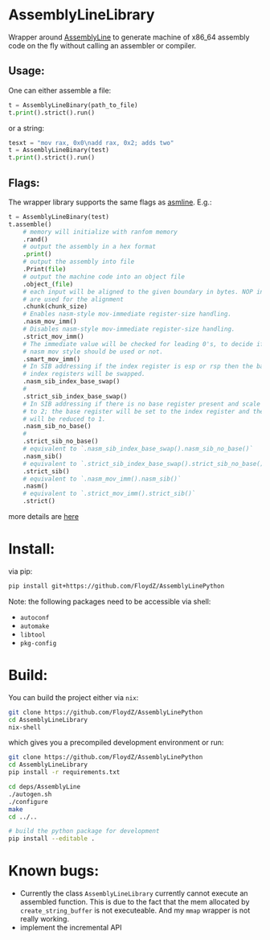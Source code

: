 AssemblyLineLibrary
===================
Wrapper around [AssemblyLine](https://github.com/0xADE1A1DE/AssemblyLine)
to generate machine of x86_64 assembly code on the fly without calling an 
assembler or compiler.

Usage:
-----
One can either assemble a file:
```python
t = AssemblyLineBinary(path_to_file)
t.print().strict().run()
```

or a string:
```python
tesxt = "mov rax, 0x0\nadd rax, 0x2; adds two"
t = AssemblyLineBinary(test)
t.print().strict().run()
```

Flags:
------
The wrapper library supports the same flags as [asmline](https://github.com/0xADE1A1DE/AssemblyLine/tree/main/tools).
E.g.:
```python
t = AssemblyLineBinary(test)
t.assemble()
    # memory will initialize with ranfom memory
    .rand()
    # output the assembly in a hex format
    .print()
    # output the assembly into file
    .Print(file)
    # output the machine code into an object file
    .object_(file)
    # each input will be aligned to the given boundary in bytes. NOP instructions
    # are used for the alignment
    .chunk(chunk_size)
    # Enables nasm-style mov-immediate register-size handling.
    .nasm_mov_imm()
    # Disables nasm-style mov-immediate register-size handling.
    .strict_mov_imm()
    # The immediate value will be checked for leading 0's, to decide if the
    # nasm mov style should be used or not.
    .smart_mov_imm()
    # In SIB addressing if the index register is esp or rsp then the base and
    # index registers will be swapped.
    .nasm_sib_index_base_swap()
    #
    .strict_sib_index_base_swap()
    # In SIB addressing if there is no base register present and scale is equal
    # to 2; the base register will be set to the index register and the scale
    # will be reduced to 1.
    .nasm_sib_no_base()
    #
    .strict_sib_no_base()
    # equivalent to `.nasm_sib_index_base_swap().nasm_sib_no_base()`
    .nasm_sib()
    # equivalent to `.strict_sib_index_base_swap().strict_sib_no_base()`
    .strict_sib()
    # equivalent to `.nasm_mov_imm().nasm_sib()`
    .nasm()
    # equivalent to `.strict_mov_imm().strict_sib()`
    .strict()
```

more details are [here](https://github.com/FloydZ/AssemblyLinePython/blob/ed17efe46a4e474368bb5ded5108643eb90424ab/AssemblyLinePython/execute.py#L159)

Install:
========
via pip:
```bash
pip install git+https://github.com/FloydZ/AssemblyLinePython
```
Note: the following packages need to be accessible via shell:
- `autoconf`
- `automake`
- `libtool`
- `pkg-config`

Build:
======
You can build the project either via `nix`:
```bash
git clone https://github.com/FloydZ/AssemblyLinePython
cd AssemblyLineLibrary
nix-shell  
```
which gives you a precompiled development environment or run:
```bash
git clone https://github.com/FloydZ/AssemblyLinePython
cd AssemblyLineLibrary
pip install -r requirements.txt

cd deps/AssemblyLine
./autogen.sh
./configure
make
cd ../..

# build the python package for development
pip install --editable .
```

Known bugs:
===========
 - Currently the class `AssemblyLineLibrary` currently cannot execute an assembled
function. This is due to the fact that the mem allocated by `create_string_buffer`
is not executeable. And my `mmap` wrapper is not really working.
- implement the incremental API

